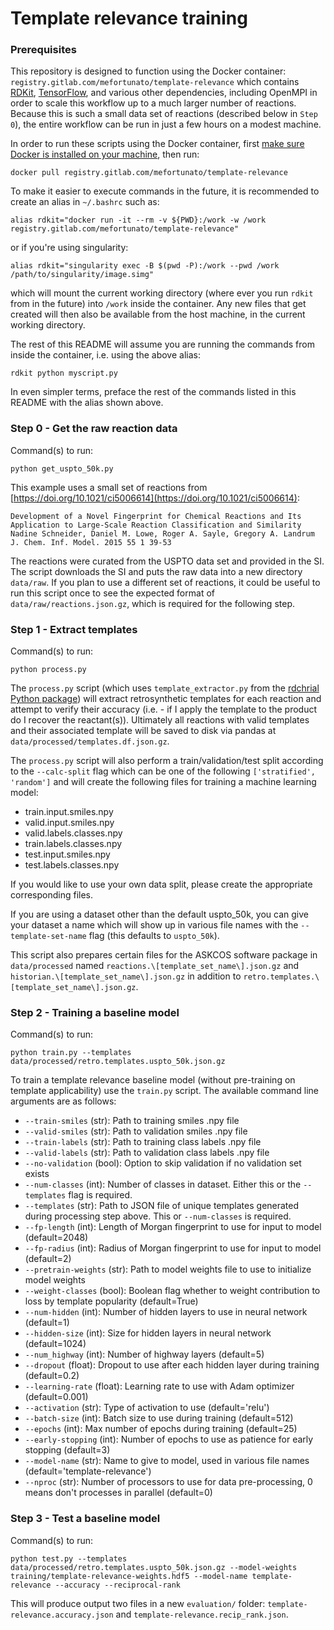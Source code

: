# Template relevance training

### Prerequisites

This repository is designed to function using the Docker container:
`registry.gitlab.com/mefortunato/template-relevance`
which contains [RDKit](https://github.com/rdkit), [TensorFlow](https://www.tensorflow.org/), and various other dependencies, including OpenMPI in order to scale this workflow up to a much larger number of reactions. Because this is such a small data set of reactions (described below in `Step 0`), the entire workflow can be run in just a few hours on a modest machine.

In order to run these scripts using the Docker container, first [make sure Docker is installed on your machine](https://docs.docker.com/install/), then run:
```
docker pull registry.gitlab.com/mefortunato/template-relevance
```

To make it easier to execute commands in the future, it is recommended to create an alias in `~/.bashrc` such as:
```
alias rdkit="docker run -it --rm -v ${PWD}:/work -w /work registry.gitlab.com/mefortunato/template-relevance"
```
or if you're using singularity:
```
alias rdkit="singularity exec -B $(pwd -P):/work --pwd /work /path/to/singularity/image.simg"
```

which will mount the current working directory (where ever you run `rdkit` from in the future) into `/work` inside the container. Any new files that get created will then also be available from the host machine, in the current working directory.

The rest of this README will assume you are running the commands from inside the container, i.e. using the above alias:
```
rdkit python myscript.py
```

In even simpler terms, preface the rest of the commands listed in this README with the alias shown above.

### Step 0 - Get the raw reaction data

Command(s) to run:
```
python get_uspto_50k.py 
```

This example uses a small set of reactions from [https://doi.org/10.1021/ci5006614](https://doi.org/10.1021/ci5006614):
```
Development of a Novel Fingerprint for Chemical Reactions and Its Application to Large-Scale Reaction Classification and Similarity  
Nadine Schneider, Daniel M. Lowe, Roger A. Sayle, Gregory A. Landrum
J. Chem. Inf. Model. 2015 55 1 39-53
```

The reactions were curated from the USPTO data set and provided in the SI. The script downloads the SI and puts the raw data into a new directory `data/raw`. If you plan to use a different set of reactions, it could be useful to run this script once to see the expected format of `data/raw/reactions.json.gz`, which is required for the following step.

### Step 1 - Extract templates

Command(s) to run:
```
python process.py
```

The `process.py` script (which uses `template_extractor.py` from the [rdchrial Python package](https://github.com/connorcoley/rdchiral)) will extract retrosynthetic templates for each reaction and attempt to verify their accuracy (i.e. - if I apply the template to the product do I recover the reactant(s)). Ultimately all reactions with valid templates and their associated template will be saved to disk via pandas at `data/processed/templates.df.json.gz`.

The `process.py` script will also perform a train/validation/test split according to the `--calc-split` flag which can be one of the following `['stratified', 'random']` and will create the following files for training a machine learning model:
* train.input.smiles.npy
* valid.input.smiles.npy
* valid.labels.classes.npy
* train.labels.classes.npy
* test.input.smiles.npy
* test.labels.classes.npy

If you would like to use your own data split, please create the appropriate corresponding files.

If you are using a dataset other than the default uspto_50k, you can give your dataset a name which will show up in various file names with the `--template-set-name` flag (this defaults to `uspto_50k`).

This script also prepares certain files for the ASKCOS software package in `data/processed` named `reactions.\[template_set_name\].json.gz` and `historian.\[template_set_name\].json.gz` in addition to `retro.templates.\[template_set_name\].json.gz`.

### Step 2 - Training a baseline model

Command(s) to run:
```
python train.py --templates data/processed/retro.templates.uspto_50k.json.gz
```

To train a template relevance baseline model (without pre-training on template applicability) use the `train.py` script. The available command line arguments are as follows:

* `--train-smiles` (str): Path to training smiles .npy file
* `--valid-smiles` (str): Path to validation smiles .npy file
* `--train-labels` (str): Path to training class labels .npy file
* `--valid-labels` (str): Path to validation class labels .npy file
* `--no-validation` (bool): Option to skip validation if no validation set exists
* `--num-classes` (int): Number of classes in dataset. Either this or the `--templates` flag is required.
* `--templates` (str): Path to JSON file of unique templates generated during processing step above. This or `--num-classes` is required.
* `--fp-length` (int): Length of Morgan fingerprint to use for input to model (default=2048)
* `--fp-radius` (int): Radius of Morgan fingerprint to use for input to model (default=2)
* `--pretrain-weights` (str): Path to model weights file to use to initialize model weights
* `--weight-classes` (bool): Boolean flag whether to weight contribution to loss by template popularity (default=True)
* `--num-hidden` (int): Number of hidden layers to use in neural network (default=1)
* `--hidden-size` (int): Size for hidden layers in neural network (default=1024)
* `--num_highway` (int): Number of highway layers (default=5)
* `--dropout` (float): Dropout to use after each hidden layer during training (default=0.2)
* `--learning-rate` (float): Learning rate to use with Adam optimizer (default=0.001)
* `--activation` (str): Type of activation to use (default='relu')
* `--batch-size` (int): Batch size to use during training (default=512)
* `--epochs` (int): Max number of epochs during training (default=25)
* `--early-stopping` (int): Number of epochs to use as patience for early stopping (default=3)
* `--model-name` (str): Name to give to model, used in various file names (default='template-relevance')
* `--nproc` (str): Number of processors to use for data pre-processing, 0 means don't processes in parallel (default=0)

### Step 3 - Test a baseline model

Command(s) to run:
```
python test.py --templates data/processed/retro.templates.uspto_50k.json.gz --model-weights training/template-relevance-weights.hdf5 --model-name template-relevance --accuracy --reciprocal-rank
```

This will produce output two files in a new `evaluation/` folder: `template-relevance.accuracy.json` and `template-relevance.recip_rank.json`.
